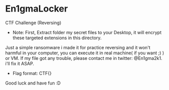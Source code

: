 # En1gmaLocker
CTF Challenge (Reversing)
* Note: First, Extract folder my secret files to your Desktop, it will encrypt these targeted extensions in this directory.

Just a simple ransomware i made it for practice reversing and it won't harmful in your computer, you can execute it in real machine( if you want ;) ) or VM. If my file got any trouble, please contact me in twitter: @En1gma2k1. i'll fix it ASAP.
* Flag format: CTF{}

Good luck and have fun :D
